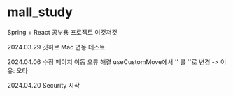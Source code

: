 # mall_study
Spring + React 공부용 프로젝트
이것저것

2024.03.29 깃허브 Mac 연동 테스트

2024.04.06
수정 페이지 이동 오류 해결
useCustomMove에서 '' 를 ``로 변경 -> 이유: 오타

2024.04.20
Security 시작
